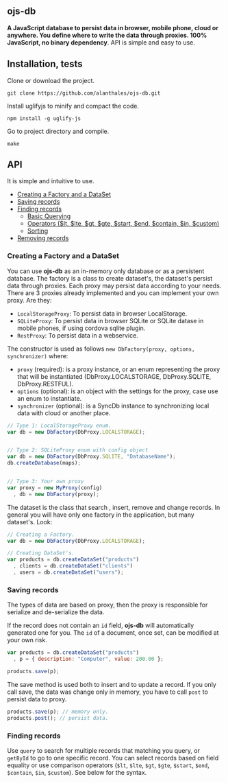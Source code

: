 ## ojs-db
**A JavaScript database to persist data in browser, mobile phone, cloud or anywhere. You define where to write the data through proxies. 100% JavaScript, no binary dependency**. API is simple and easy to use.

## Installation, tests
Clone or download the project.

```
git clone https://github.com/alanthales/ojs-db.git
```

Install uglifyjs to minify and compact the code.

```
npm install -g uglify-js
```

Go to project directory and compile.

```
make
```

## API
It is simple and intuitive to use.

* <a href="#creating-a-factory-and-a-dataSet">Creating a Factory and a DataSet</a>
* <a href="#saving-records">Saving records</a>
* <a href="#finding-records">Finding records</a>
  * <a href="#basic-querying">Basic Querying</a>
  * <a href="#operators">Operators ($lt, $lte, $gt, $gte, $start, $end, $contain, $in, $custom)</a>
  * <a href="#sorting">Sorting</a>
* <a href="#removing-records">Removing records</a>

### Creating a Factory and a DataSet
You can use **ojs-db** as an in-memory only database or as a persistent database. The factory is a class to create dataset's, the dataset's persist data through proxies. Each proxy may persist data according to your needs. There are 3 proxies already implemented and you can implement your own proxy. Are they:

* `LocalStorageProxy`: To persist data in browser LocalStorage.
* `SQLiteProxy`: To persist data in browser SQLite or SQLite datase in mobile phones, if using cordova sqlite plugin.
* `RestProxy`: To persist data in a webservice.

The constructor is used as follows `new DbFactory(proxy, options, synchronizer)` where:
* `proxy` (required): is a proxy instance, or an enum representing the proxy that will be instantiated (DbProxy.LOCALSTORAGE, DbProxy.SQLITE, DbProxy.RESTFUL).
* `options` (optional): is an object with the settings for the proxy, case use an enum to instantiate.
* `synchronizer` (optional): is a SyncDb instance to synchronizing local data with cloud or another place.


```javascript
// Type 1: LocalStorageProxy enum.
var db = new DbFactory(DbProxy.LOCALSTORAGE);


// Type 2: SQLiteProxy enum with config object
var db = new DbFactory(DbProxy.SQLITE, "DatabaseName");
db.createDatabase(maps);


// Type 3: Your own proxy
var proxy = new MyProxy(config)
  , db = new DbFactory(proxy);
```

The dataset is the class that search , insert, remove and change records. In general you will have only one factory in the application, but many dataset's. Look:

```javascript
// Creating a Factory.
var db = new DbFactory(DbProxy.LOCALSTORAGE);

// Creating DataSet's.
var products = db.createDataSet("products")
  , clients = db.createDataSet("clients")
  , users = db.createDataSet("users");
```

### Saving records
The types of data are based on proxy, then the proxy is responsible for serialize and de-serialize the data.

If the record does not contain an `id` field, **ojs-db** will automatically generated one for you. The `id` of a document, once set, can be modified at your own risk.

```javascript
var products = db.createDataSet("products")
  , p = { description: "Computer", value: 200.00 };

products.save(p);
```

The save method is used both to insert and to update a record. If you only call save, the data was change only in memory, you have to call `post` to persist data to proxy.

```javascript
products.save(p); // memory only.
products.post(); // persist data.
```

### Finding records
Use `query` to search for multiple records that matching you query, or `getById` to go to one specific record. You can select records based on field equality or use comparison operators (`$lt`, `$lte`, `$gt`, `$gte`, `$start`, `$end`, `$contain`, `$in`, `$custom`). See below for the syntax.
